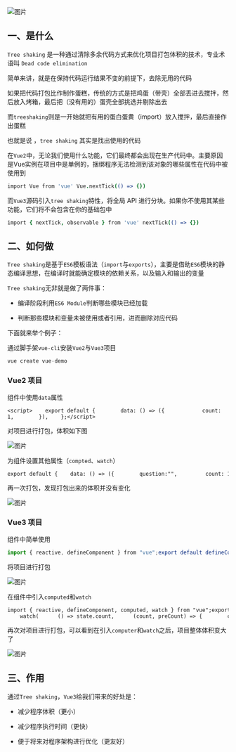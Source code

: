 ![图片](https://img-blog.csdnimg.cn/img_convert/4cab6ffbc479029d860516bb630aa145.png)

## 一、是什么

`Tree shaking` 是一种通过清除多余代码方式来优化项目打包体积的技术，专业术语叫 `Dead code elimination`

简单来讲，就是在保持代码运行结果不变的前提下，去除无用的代码

如果把代码打包比作制作蛋糕，传统的方式是把鸡蛋（带壳）全部丢进去搅拌，然后放入烤箱，最后把（没有用的）蛋壳全部挑选并剔除出去

而`treeshaking`则是一开始就把有用的蛋白蛋黄（import）放入搅拌，最后直接作出蛋糕

也就是说 ，`tree shaking` 其实是找出使用的代码

在`Vue2`中，无论我们使用什么功能，它们最终都会出现在生产代码中。主要原因是Vue实例在项目中是单例的，捆绑程序无法检测到该对象的哪些属性在代码中被使用到

```coffeescript
import Vue from 'vue' Vue.nextTick(() => {})
```

而`Vue3`源码引入`tree shaking`特性，将全局 API 进行分块。如果你不使用其某些功能，它们将不会包含在你的基础包中

```coffeescript
import { nextTick, observable } from 'vue' nextTick(() => {})
```

## 二、如何做

`Tree shaking`是基于`ES6`模板语法（`import`与`exports`），主要是借助`ES6`模块的静态编译思想，在编译时就能确定模块的依赖关系，以及输入和输出的变量

`Tree shaking`无非就是做了两件事：

-   编译阶段利用`ES6 Module`判断哪些模块已经加载
    
-   判断那些模块和变量未被使用或者引用，进而删除对应代码
    

下面就来举个例子：

通过脚手架`vue-cli`安装`Vue2`与`Vue3`项目

```sql
vue create vue-demo
```

### Vue2 项目

组件中使用`data`属性

```cobol
<script>    export default {        data: () => ({            count: 1,        }),    };</script>
```

对项目进行打包，体积如下图

![图片](https://img-blog.csdnimg.cn/img_convert/f40abd0a49b19650c17775c86eeb51aa.png)

为组件设置其他属性（`compted`、`watch`）

```cobol
export default {    data: () => ({        question:"",         count: 1,    }),    computed: {        double: function () {            return this.count * 2;        },    },    watch: {        question: function (newQuestion, oldQuestion) {            this.answer = 'xxxx'        }};
```

再一次打包，发现打包出来的体积并没有变化

![图片](https://img-blog.csdnimg.cn/img_convert/84c516d911580f7d82f30678516ebbbf.png)

### Vue3 项目

组件中简单使用

```typescript
import { reactive, defineComponent } from "vue";export default defineComponent({  setup() {    const state = reactive({      count: 1,    });    return {      state,    };  },});
```

将项目进行打包

![图片](https://img-blog.csdnimg.cn/img_convert/9e830d6e43b1b726a5329f0c9e2a48f8.png)

在组件中引入`computed`和`watch`

```cobol
import { reactive, defineComponent, computed, watch } from "vue";export default defineComponent({  setup() {    const state = reactive({      count: 1,    });    const double = computed(() => {      return state.count * 2;    });     watch(      () => state.count,      (count, preCount) => {        console.log(count);        console.log(preCount);      }    );    return {      state,      double,    };  },});
```

再次对项目进行打包，可以看到在引入`computer`和`watch`之后，项目整体体积变大了

![图片](https://img-blog.csdnimg.cn/img_convert/b812f0c9fb274f341bfa0435cabb9143.png)

## 三、作用

通过`Tree shaking`，`Vue3`给我们带来的好处是：

-   减少程序体积（更小）
    
-   减少程序执行时间（更快）
    
-   便于将来对程序架构进行优化（更友好）